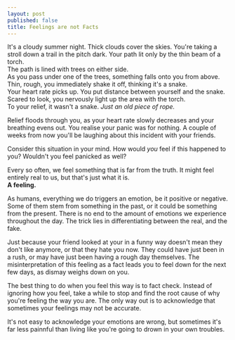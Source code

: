 ```yaml
---
layout: post
published: false
title: Feelings are not Facts
---
```

It's a cloudy summer night. Thick clouds cover the skies. You're taking a stroll down a trail in the pitch dark. Your path lit only by the thin beam of a torch.  
The path is lined with trees on either side.  
As you pass under one of the trees, something falls onto you from above. Thin, rough, you immediately shake it off, thinking it's a snake.  
Your heart rate picks up. You put distance between yourself and the snake. Scared to look, you nervously light up the area with the torch.  
To your relief, it wasn't a snake. _Just an old piece of rope._  

Relief floods through you, as your heart rate slowly decreases and your breathing evens out. You realise your panic was for nothing. A couple of weeks from now you'll be laughing about this incident with your friends.  

Consider this situation in your mind. How would _you_ feel if this happened to you? Wouldn't you feel panicked as well?

Every so often, we feel something that is far from the truth. It might feel entirely real to us, but that's just what it is.  
__A feeling.__  

As humans, everything we do triggers an emotion, be it positive or negative. Some of them stem from something in the past, or it could be something from the present. There is no end to the amount of emotions we experience throughout the day. The trick lies in differentiating between the real, and the fake.  

Just because your friend looked at your in a funny way doesn't mean they don't like anymore, or that they hate you now. They could have just been in a rush, or may have just been having a rough day themselves. The misinterpretation of this feeling as a fact leads you to feel down for the next few days, as dismay weighs down on you.  

The best thing to do when you feel this way is to fact check. Instead of ignoring how you feel, take a while to stop and find the root cause of why you're feeling the way you are. The only way out is to acknowledge that sometimes your feelings may not be accurate.  

It's not easy to acknowledge your emotions are wrong, but sometimes it's far less painnful than living like you're going to drown in your own troubles. 

